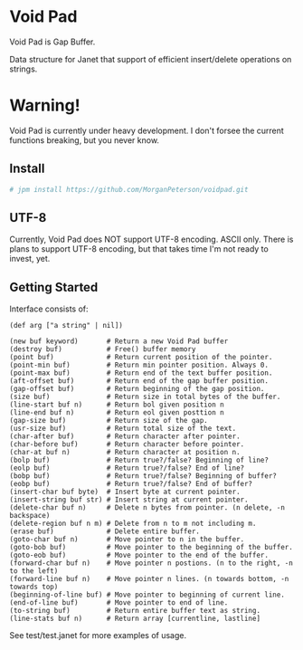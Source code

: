 # Void Pad

Void Pad is Gap Buffer.

Data structure for Janet that support of efficient insert/delete operations on
strings.

# Warning!

Void Pad is currently under heavy development. I don't forsee the current functions
breaking, but you never know.

## Install
```sh
# jpm install https://github.com/MorganPeterson/voidpad.git
```

## UTF-8

Currently, Void Pad does NOT support UTF-8 encoding. ASCII only. There is
plans to support UTF-8 encoding, but that takes time I'm not ready to
invest, yet.

## Getting Started

Interface consists of:

```janet
(def arg ["a string" | nil])

(new buf keyword)       # Return a new Void Pad buffer
(destroy buf)           # Free() buffer memory
(point buf)             # Return current position of the pointer.
(point-min buf)         # Return min pointer position. Always 0.
(point-max buf)         # Return end of the text buffer position.
(aft-offset buf)        # Return end of the gap buffer position.
(gap-offset buf)        # Return beginning of the gap position.
(size buf)              # Return size in total bytes of the buffer.
(line-start buf n)      # Return bol given position n
(line-end buf n)        # Return eol given posttion n
(gap-size buf)          # Return size of the gap.
(usr-size buf)          # Return total size of the text.
(char-after buf)        # Return character after pointer.
(char-before buf)       # Return character before pointer.
(char-at buf n)         # Return character at position n.
(bolp buf)              # Return true?/false? Beginning of line?
(eolp buf)              # Return true?/false? End of line?
(bobp buf)              # Return true?/false? Beginning of buffer?
(eobp buf)              # Return true?/false? End of buffer?
(insert-char buf byte)  # Insert byte at current pointer.
(insert-string buf str) # Insert string at current pointer.
(delete-char buf n)     # Delete n bytes from pointer. (n delete, -n backspace)
(delete-region buf n m) # Delete from n to m not including m.
(erase buf)             # Delete entire buffer.
(goto-char buf n)       # Move pointer to n in the buffer.
(goto-bob buf)          # Move pointer to the beginning of the buffer.
(goto-eob buf)          # Move pointer to the end of the buffer.
(forward-char buf n)    # Move pointer n postions. (n to the right, -n to the left)
(forward-line buf n)    # Move pointer n lines. (n towards bottom, -n towards top)
(beginning-of-line buf) # Move pointer to beginning of current line.
(end-of-line buf)       # Move pointer to end of line.
(to-string buf)         # Return entire buffer text as string.
(line-stats buf n)      # Return array [currentline, lastline]
```

See test/test.janet for more examples of usage.
